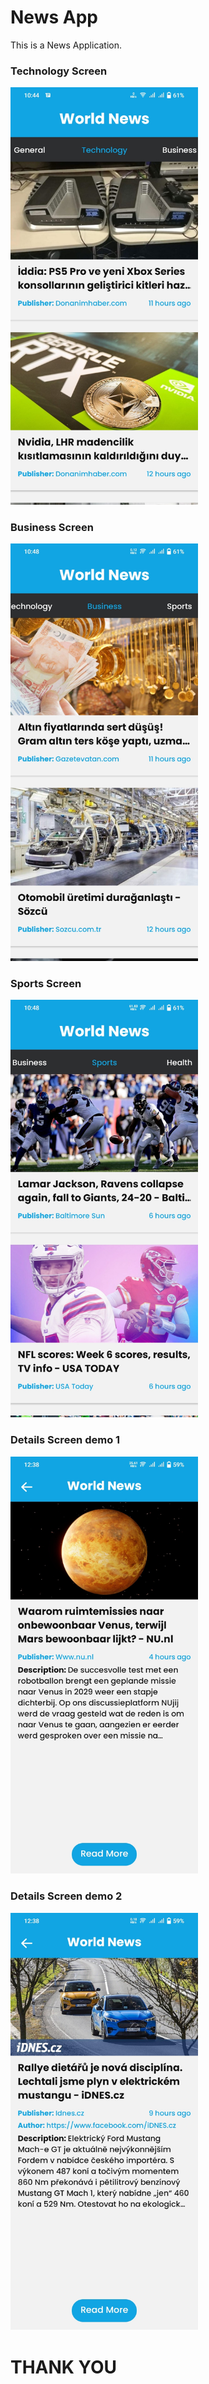 # News App

This is a News Application.

### Technology Screen

 <img src='./src/assets/images/technology.jpg' alt='Website Image' width='300'>

### Business Screen

<img src='./src/assets/images/business.jpg' alt='Home' width='300'>

### Sports Screen

<img src='./src/assets/images/sports.jpg' alt='Home' width='300'>

### Details Screen demo 1

<img src='./src/assets/images/details1.jpg' alt='Home' width='300'>

### Details Screen demo 2

<img src='./src/assets/images/details2.jpg' alt='Home' width='300'>

# THANK YOU

